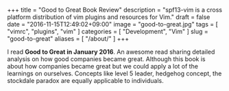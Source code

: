 +++
title = "Good to Great Book Review"
description = "spf13-vim is a cross platform distribution of vim plugins and resources for Vim."
draft = false
date = "2016-11-15T12:49:02+09:00"
image = "good-to-great.jpg"
tags = [ "vimrc", "plugins", "vim" ]
categories = [ "Development", "Vim" ]
slug = "good-to-great"
aliases = [ "/about/" ]
+++

I read **Good to Great in January 2016**. An awesome read sharing detailed analysis on how good companies became great. Although this book is about how companies became great but we could apply a lot of the learnings on ourselves. Concepts like level 5 leader, hedgehog concept, the stockdale paradox are equally applicable to individuals.
